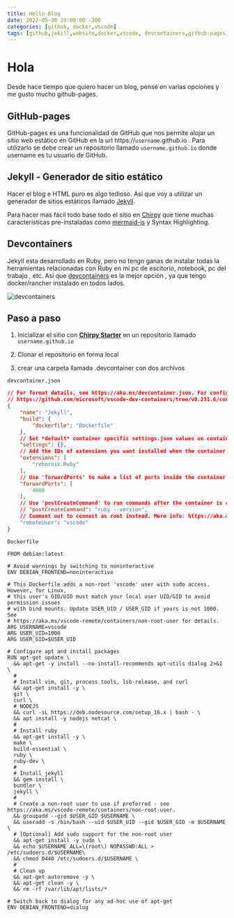 ```yaml
---
title: Hello Blog
date: 2022-05-30 19:00:00 -300
categories: [github, docker,vscode]
tags: [github,jekill,website,docker,vscode, devcontainers,github-pages]
---
```


# Hola

Desde hace tiempo que quiero hacer un blog, pensé en varias opciones y me gusto mucho github-pages.

## GitHub-pages

GitHub-pages es una funcionalidad de GitHub que nos permite alojar un sitio web estático en GitHub en la url https://`username`.github.io . Para utilizarlo se debe crear un repositorio llamado `username.github.io` donde username es tu usuario de GitHub.

## Jekyll - Generador de sitio estático

Hacer el blog e HTML puro es algo tedioso. Así que voy a utilizar un generador de sitios estáticos llamado [Jekyll](http://jekyllrb.com/).

Para hacer mas fácil todo base todo el sitio en [Chirpy](https://github.com/cotes2020/jekyll-theme-chirpy) que tiene muchas características pre-instaladas como [mermaid-js](https://mermaid-js.github.io/) y Syntax Highlighting.

## Devcontainers

Jekyll esta desarrollado en Ruby, pero no tengo ganas de instalar todas la herramientas relacionadas con Ruby en mi pc de escitorio, notebook, pc del trabajo , etc. Así que [devcontainers](https://code.visualstudio.com/docs/remote/containers) es la mejor opción , ya que tengo docker/rancher instalado en todos lados.

![devcontainers](https://code.visualstudio.com/assets/docs/remote/containers/architecture-containers.png)

## Paso a paso

1. Inicializar el sitio con [**Chirpy Starter**](https://github.com/cotes2020/chirpy-starter/generate) en un repositorio llamado `username.github.io` 

2. Clonar el repositorio en forma local 

3. crear una carpeta llamada .devcontainer con dos archivos

`devcontainer.json`

```json
// For format details, see https://aka.ms/devcontainer.json. For config options, see the README at:
// https://github.com/microsoft/vscode-dev-containers/tree/v0.231.6/containers/ruby
{
    "name": "Jekyll",
    "build": {
        "dockerfile": "Dockerfile"
    },
    // Set *default* container specific settings.json values on container create.
    "settings": {},
    // Add the IDs of extensions you want installed when the container is created.
    "extensions": [
        "rebornix.Ruby"
    ],
    // Use 'forwardPorts' to make a list of ports inside the container available locally.
    "forwardPorts": [
        4000
    ],
    // Use 'postCreateCommand' to run commands after the container is created.
    // "postCreateCommand": "ruby --version",
    // Comment out to connect as root instead. More info: https://aka.ms/vscode-remote/containers/non-root.
    "remoteUser": "vscode"
}
```

`Dockerfile`

```docker
FROM debian:latest

# Avoid warnings by switching to noninteractive
ENV DEBIAN_FRONTEND=noninteractive

# This Dockerfile adds a non-root 'vscode' user with sudo access. However, for Linux,
# this user's GID/UID must match your local user UID/GID to avoid permission issues
# with bind mounts. Update USER_UID / USER_GID if yours is not 1000. See
# https://aka.ms/vscode-remote/containers/non-root-user for details.
ARG USERNAME=vscode
ARG USER_UID=1000
ARG USER_GID=$USER_UID

# Configure apt and install packages
RUN apt-get update \
  && apt-get -y install --no-install-recommends apt-utils dialog 2>&1 \
  #
  # Install vim, git, process tools, lsb-release, and curl
  && apt-get install -y \
  git \
  curl \
  # NODEJS
  && curl -sL https://deb.nodesource.com/setup_16.x | bash - \
  && apt install -y nodejs netcat \
  #
  # Install ruby
  && apt-get install -y \
  make \
  build-essential \
  ruby \
  ruby-dev \
  #
  # Install jekyll
  && gem install \
  bundler \
  jekyll \
  #
  # Create a non-root user to use if preferred - see https://aka.ms/vscode-remote/containers/non-root-user.
  && groupadd --gid $USER_GID $USERNAME \
  && useradd -s /bin/bash --uid $USER_UID --gid $USER_GID -m $USERNAME \
  # [Optional] Add sudo support for the non-root user
  && apt-get install -y sudo \
  && echo $USERNAME ALL=\(root\) NOPASSWD:ALL > /etc/sudoers.d/$USERNAME\
  && chmod 0440 /etc/sudoers.d/$USERNAME \
  #
  # Clean up
  && apt-get autoremove -y \
  && apt-get clean -y \
  && rm -rf /var/lib/apt/lists/*

# Switch back to dialog for any ad-hoc use of apt-get
ENV DEBIAN_FRONTEND=dialog
```
